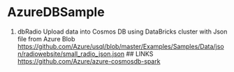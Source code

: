 # AzureDBSample
1. dbRadio
Upload data into Cosmos DB using DataBricks cluster with Json file from Azure Blob
https://github.com/Azure/usql/blob/master/Examples/Samples/Data/json/radiowebsite/small_radio_json.json ## LINKS
https://github.com/Azure/azure-cosmosdb-spark
